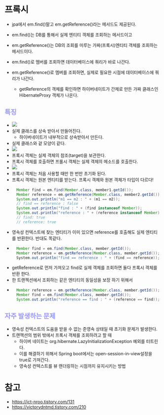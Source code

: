 # 프록시
- jpa에서 em.find()말고 em.getReference()라는 메서드도 제공된다.
- em.find()는 DB를 통해서 실제 엔티티 객체를 조회하는 메서드이고
- em.getReference()는 DB의 조회를 미루는 가짜(프록시)엔티티 객체를 조회하는 메서드이다.

- em.find()로 멤버를 조회하면 데이터베이스에 쿼리가 바로 나간다.
- em.getReference()로 멤버를 조회하면, 실제로 필요한 시점에 데이터베이스에 쿼리가 나간다.
  - getReference의 객체를 확인하면 하이버네이트가 간제로 만든 가짜 클래스인 HibernateProxy 객체가 나온다.

## __<span style="color:#9999ff">특징</span>__
- ![](https://github.com/namjunemy/TIL/blob/master/Jpa/inflearn/img/29_proxy.PNG?raw=true)
- 실제 클래스를 상속 받아서 만들어진다.
  - 하이버네이트가 내부적으로 상속받아서 만든다.
- 실제 클래스와 겉 모양이 같다.
- ![](https://github.com/namjunemy/TIL/blob/master/Jpa/inflearn/img/30_proxy.PNG?raw=true)
- 프록시 객체는 실제 객체의 참조(target)을 보관한다.
- 프록시 객체를 호출하면 프롤시 객체는 실제 객체의 메소드를 호출한다.
- ![](https://img1.daumcdn.net/thumb/R1280x0/?scode=mtistory2&fname=https%3A%2F%2Ft1.daumcdn.net%2Fcfile%2Ftistory%2F998777345AE567D42B)
- 프록시 객체는 처음 사용할 때만 한 번만 초기화 된다.
- 프록시 객체는 원본 엔티티를 받는다. 프록시 객체와 원본 객체가 타입이 다르다!
- ``` java
    Member find = em.find(Member.class, member1.getId());
    Member reference = em.getReference(Member.class, member2.getId());
    System.out.println("m1 == m2 : " + (m1 == m2));
    // find == reference : false
    System.out.println("find : " + (find instanceof Member));
    System.out.println("reference : " + (reference instanceof Member));
    // find: true
    // reference: true
- 영속성 컨텍스트에 찾는 엔티티가 이미 있으면 reference를 호출해도 실제 엔티티를 반환한다. 반대도 똑같다.
- ``` java
    Member find = em.find(Member.class, member.getId());
    Member reference = em.getReference(Member.class, member.getId());
    ​System.out.println("find == reference : " + (find == reference)); // true
- getReference로 먼저 가져오고 find로 실제 객체를 조회하면 둘다 프록시 객체를반환 한다.
- 한 트랜젝션에서 조회하는 같은 엔티티의 동일성을 보장 하기 위해서
- ``` java
    Member reference = em.getReference(Member.class, member.getId());
    Member find = em.find(Member.class, member.getId());​
    System.out.println("reference == find : " + (reference == find)); // true

## __<span style="color:#9999ff">자주 발생하는 문제</span>__
- 영속성 컨텍스트의 도움을 받을 수 없는 준영속 상태일 때 초기화 문제가 발생한다.
- 트랜잭션의 범위 밖에서 프록시 객체를 조회하려고 할 때
  - 하이버 네이트는 org.hibernate.LazyInitializationException 예외를 터트린다.
  - 이를 해결하기 위해서 Spring boot에서는 open-session-in-view설정을 true로 가져간다.
  - 영속성 컨텍스트를 뷰 랜더링하는 시점까지 유지시키는 방법

# 참고
- https://ict-nroo.tistory.com/131
- https://victorydntmd.tistory.com/210